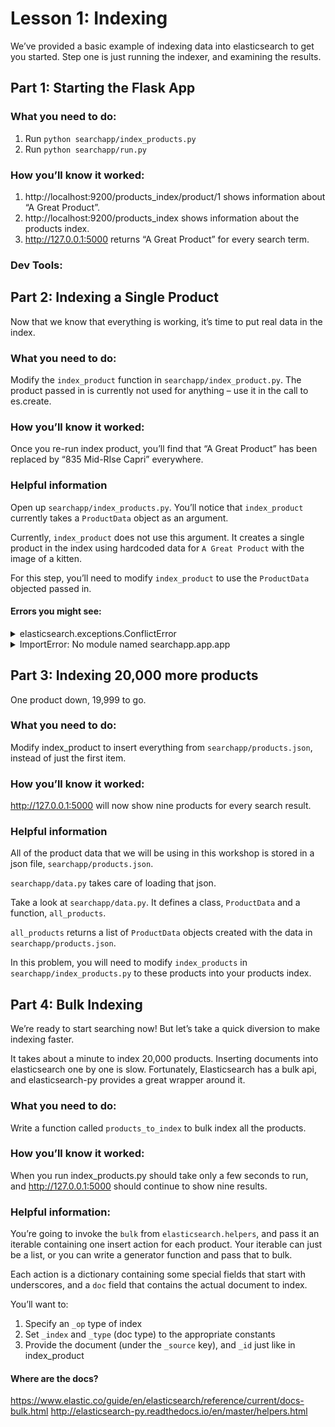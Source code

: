 # Lesson 1: Indexing
We’ve provided a basic example of indexing data into elasticsearch to get you started. Step one is just running the indexer, and examining the results.

## Part 1: Starting the Flask App

### What you need to do:
1. Run `python searchapp/index_products.py`
2. Run `python searchapp/run.py`

### How you’ll know it worked:
1. http://localhost:9200/products_index/product/1 shows information about “A Great Product”.
2. http://localhost:9200/products_index shows information about the products index.
2. http://127.0.0.1:5000 returns “A Great Product” for every search term.

### Dev Tools:

## Part 2: Indexing a Single Product
Now that we know that everything is working, it’s time to put real data in the index.

### What you need to do:
Modify the `index_product` function in `searchapp/index_product.py`. The product passed in is currently not used for anything – use it in the call to es.create.

### How you’ll know it worked:
Once you re-run index product, you’ll find that “A Great Product” has been replaced by “835 Mid-RIse Capri” everywhere.

### Helpful information
Open up `searchapp/index_products.py`. You’ll notice that `index_product` currently takes a `ProductData` object as an argument.

Currently, `index_product` does not use this argument. It creates a single product in the index using hardcoded data for `A Great Product` with the image of a kitten.

For this step, you’ll need to modify `index_product` to use the `ProductData` objected passed in.

#### Errors you might see:
<details>
<summary>elasticsearch.exceptions.ConflictError</summary>
When we create a document in elasticsearch, we must include a unique id. Are you passing the same id for every product in the es.create call? You should be passing `product.id`.
</details>

<details>
<summary>
ImportError: No module named searchapp.app.app
</summary>
Full Error Message:
```
Traceback (most recent call last):
  File "run.py", line 1, in <module>
    from searchapp.app.app import app
ImportError: No module named searchapp.app.app
```
All of our requirements were installed in a [virtual env](https://docs.python.org/3/library/venv.html). Is yours activated?

Run `source venv/bin/activate` from the root of the repository to activate the venv.
</details>

## Part 3: Indexing 20,000 more products
One product down, 19,999 to go.

### What you need to do:
Modify index_product to insert everything from `searchapp/products.json`, instead of just the first item.

### How you’ll know it worked:
http://127.0.0.1:5000 will now show nine products for every search result.

### Helpful information
All of the product data that we will be using in this workshop is stored in a json file, `searchapp/products.json`.

`searchapp/data.py` takes care of loading that json.

Take a look at `searchapp/data.py`. It defines a class, `ProductData` and a function, `all_products`.

`all_products` returns a list of `ProductData` objects created with the data in `searchapp/products.json`.

In this problem, you will need to modify `index_products` in `searchapp/index_products.py` to these products into your products index.

## Part 4: Bulk Indexing
We’re ready to start searching now! But let’s take a quick diversion to make indexing faster.

It takes about a minute to index 20,000 products. Inserting documents into elasticsearch one by one is slow. Fortunately, Elasticsearch has a bulk api, and elasticsearch-py provides a great wrapper around it.

### What you need to do:
Write a function called `products_to_index` to bulk index all the products.

### How you’ll know it worked:
When you run index_products.py should take only a few seconds to run, and http://127.0.0.1:5000 should continue to show nine results.


### Helpful information:
You’re going to invoke the `bulk` from `elasticsearch.helpers`, and pass it an iterable containing one insert action for each product. Your iterable can just be a list, or you can write a generator function and pass that to bulk.

Each action is a dictionary containing some special fields that start with underscores, and a `doc` field that contains the actual document to index.

You’ll want to:
1. Specify an `_op` type of index
2. Set `_index` and `_type` (doc type) to the appropriate constants
3. Provide the document (under the `_source` key), and `_id` just like in index_product


#### Where are the docs?
https://www.elastic.co/guide/en/elasticsearch/reference/current/docs-bulk.html
http://elasticsearch-py.readthedocs.io/en/master/helpers.html
